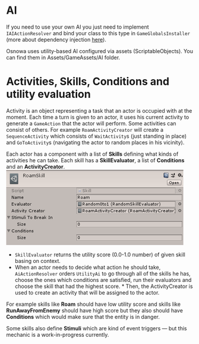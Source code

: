 # AI

If you need to use your own AI you just need to implement `IAIActionResolver` and bind your class to this type in `GameGlobalsInstaller` (more about dependency injection [here](https://github.com/azsdaja/Osnowa/blob/master/Docs/DI.md)).

Osnowa uses utility-based AI configured via assets (ScriptableObjects). You can find them in Assets/GameAssets/AI folder.

# Activities, Skills, Conditions and utility evaluation
Activity is an object representing a task that an actor is occupied with at the moment. Each time a turn is given to an actor, it uses his current activity to generate a `GameAction` that the actor will perform. Some activities can consist of others. For example `RoamActivityCreator` will create a `SequenceActivity` which consists of `WaitActivity`s (just standing in place) and `GoToActivity`s (navigating the actor to random places in his vicinity).

Each actor has a component with a list of **Skills** defining what kinds of activities he can take. Each skill has a **SkillEvaluator**, a list of **Conditions** and an **ActivityCreator**.  
![skills](AI/Skills.png)

* `SkillEvaluator` returns the utility score (0.0-1.0 number) of given skill basing on context. 
* When an actor needs to decide what action he should take, `AiActionResolver` orders `UtilityAi` to go through all of the skills he has, choose the ones which conditions are satisfied, run their evaluators and choose the skill that had the highest score. * Then, the ActivityCreator is used to create an activity that will be assigned to the actor.

For example skills like **Roam** should have low utility score and skills like **RunAwayFromEnemy** should have high score but they also should have **Conditions** which would make sure that the entity is in danger.

Some skills also define **Stimuli** which are kind of event triggers — but this mechanic is a work-in-progress currently.
